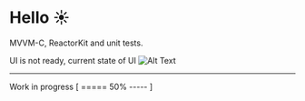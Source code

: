 #  Hello ☀️ 
MVVM-C, ReactorKit and unit tests.

UI is not ready, current state of UI
![Alt Text](https://i.imgur.com/fc3w1Jh.gif)

***
Work in progress
[ ===== 50% ----- ]